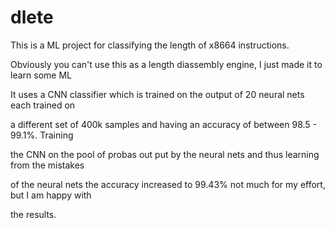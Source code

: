 # dlete

This is a ML project for classifying the length of x8664 instructions. 

Obviously you can't use this as a length diassembly engine, I just made it to learn some ML

It uses a CNN classifier which is trained on the output of 20 neural nets each trained on

a different set of 400k samples and having an accuracy of between 98.5 - 99.1%. Training 

the CNN on the pool of probas out put by the neural nets and thus learning from the mistakes 

of the neural nets the accuracy increased to 99.43% not much for my effort, but I am happy with

the results.
